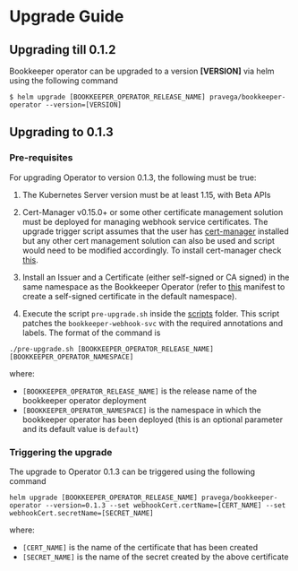 # Upgrade Guide

## Upgrading till 0.1.2

Bookkeeper operator can be upgraded to a version **[VERSION]** via helm using the following command

```
$ helm upgrade [BOOKKEEPER_OPERATOR_RELEASE_NAME] pravega/bookkeeper-operator --version=[VERSION]
```

## Upgrading to 0.1.3

### Pre-requisites

For upgrading Operator to version 0.1.3, the following must be true:
1. The Kubernetes Server version must be at least 1.15, with Beta APIs

2. Cert-Manager v0.15.0+ or some other certificate management solution must be deployed for managing webhook service certificates. The upgrade trigger script assumes that the user has [cert-manager](https://cert-manager.io/docs/installation/kubernetes/) installed but any other cert management solution can also be used and script would need to be modified accordingly.
To install cert-manager check [this](https://cert-manager.io/docs/installation/kubernetes/).

3. Install an Issuer and a Certificate (either self-signed or CA signed) in the same namespace as the Bookkeeper Operator (refer to [this](https://github.com/pravega/bookkeeper-operator/blob/master/deploy/certificate.yaml) manifest to create a self-signed certificate in the default namespace).

4. Execute the script `pre-upgrade.sh` inside the [scripts](https://github.com/pravega/bookkeeper-operator/blob/master/scripts) folder. This script patches the `bookkeeper-webhook-svc` with the required annotations and labels. The format of the command is
```
./pre-upgrade.sh [BOOKKEEPER_OPERATOR_RELEASE_NAME][BOOKKEEPER_OPERATOR_NAMESPACE]
```
where:
- `[BOOKKEEPER_OPERATOR_RELEASE_NAME]` is the release name of the bookkeeper operator deployment
- `[BOOKKEEPER_OPERATOR_NAMESPACE]` is the namespace in which the bookkeeper operator has been deployed (this is an optional parameter and its default value is `default`)

### Triggering the upgrade

The upgrade to Operator 0.1.3 can be triggered using the following command
```
helm upgrade [BOOKKEEPER_OPERATOR_RELEASE_NAME] pravega/bookkeeper-operator --version=0.1.3 --set webhookCert.certName=[CERT_NAME] --set webhookCert.secretName=[SECRET_NAME]
```
where:
- `[CERT_NAME]` is the name of the certificate that has been created
- `[SECRET_NAME]` is the name of the secret created by the above certificate
